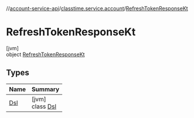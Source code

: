 //[account-service-api](../../../index.md)/[classtime.service.account](../index.md)/[RefreshTokenResponseKt](index.md)

# RefreshTokenResponseKt

[jvm]\
object [RefreshTokenResponseKt](index.md)

## Types

| Name | Summary |
|---|---|
| [Dsl](-dsl/index.md) | [jvm]<br>class [Dsl](-dsl/index.md) |
